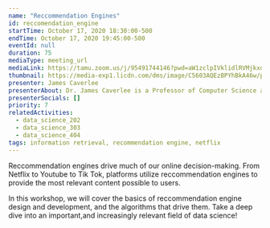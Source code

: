 ```yaml
---
name: "Reccommendation Engines"
id: reccomendation_engine
startTime: October 17, 2020 18:30:00-500
endTime: October 17, 2020 19:45:00-500
eventId: null
duration: 75
mediaType: meeting_url
mediaLink: https://tamu.zoom.us/j/95491744146?pwd=aW1zclpIVklidlRVMjkxdlRHeUpsQT09
thumbnail: https://media-exp1.licdn.com/dms/image/C5603AQEzBPYhBkA46w/profile-displayphoto-shrink_800_800/0?e=1608163200&v=beta&t=nnpH5W0l6nEzf50dqmHRPlIEcCX2XMkdjy3m5TKCcuE
presenter: James Caverlee
presenterAbout: Dr. James Caverlee is a Professor of Computer Science and Engineering at Texas A & M University. Prior to teaching, Dr. Caverlee recieved a Ph.D. in computer science from Georgia Tech University, and an M.S. in Computer Science from Stanford
presenterSocials: []
priority: 7
relatedActivities:
  - data_science_202
  - data_science_303
  - data_science_404
tags: information retrieval, recommendation engine, netflix
---
```


Reccommendation engines drive much of our online decision-making. From Netflix to Youtube to Tik Tok, platforms utilize reccommendation engines to provide the most relevant content possible to users.

In this workshop, we will cover the basics of reccommendation engine design and development, and the algorithms that drive them. Take a deep dive into an important,and increasingly relevant field of data science!
